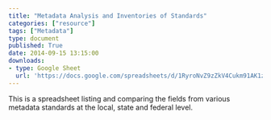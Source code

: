 ```yaml
---
title: "Metadata Analysis and Inventories of Standards"
categories: ["resource"]
tags: ["Metadata"]
type: document
published: True
date: 2014-09-15 13:15:00
downloads:
- type: Google Sheet
  url: 'https://docs.google.com/spreadsheets/d/1RyroNvZ9zZkV4Cukm91AK1zaH4xf4q-o2IBwzUWpgNY/edit?usp=sharing'
---
```

This is a spreadsheet listing and comparing the fields from various metadata standards at the local, state and federal level.
